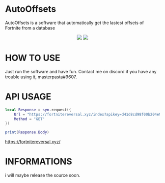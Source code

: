 # AutoOffsets
AutoOffsets is a software that automatically get the lastest offsets of Fortnite from a database


<div align="center">
    <img src="https://cdn.discordapp.com/attachments/931603773627977789/945400989412884480/unknown.png"/>
    <img src="https://cdn.discordapp.com/attachments/931603773627977789/945400930864623636/unknown.png"/>
</div>

# HOW TO USE
Just run the software and have fun. Contact me on discord if you have any trouble using it, masterpasta#9607.

# API USAGE

```lua
local Response = syn.request({
    Url = "https://fortnitereversal.xyz/index?apikey=d41d8cd98f00b204e9800998ecf8427e&offset_class=???",
    Method = "GET"
})

print(Response.Body)
```
https://fortnitereversal.xyz/

# INFORMATIONS
i will maybe release the source soon.
